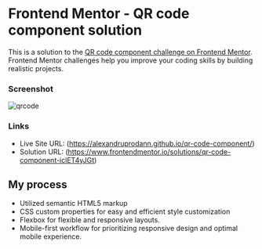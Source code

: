 # Frontend Mentor - QR code component solution

This is a solution to the [QR code component challenge on Frontend Mentor](https://www.frontendmentor.io/challenges/qr-code-component-iux_sIO_H). Frontend Mentor challenges help you improve your coding skills by building realistic projects. 

### Screenshot

![qrcode](https://user-images.githubusercontent.com/100951219/235292835-6e404293-2925-415e-b16a-6aa887c15863.png)

### Links

- Live Site URL: (https://alexandruprodann.github.io/qr-code-component/)
- Solution URL: (https://www.frontendmentor.io/solutions/qr-code-component-iclET4yJGt)


## My process

- Utilized semantic HTML5 markup
- CSS custom properties for easy and efficient style customization
- Flexbox for flexible and responsive layouts.
- Mobile-first workflow for prioritizing responsive design and optimal mobile experience.
